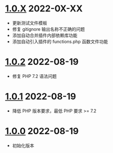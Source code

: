 # [1.0.X](https://github.com/ifui/webman-module/releases/tag/v1.0.3) 2022-0X-XX
- 更新测试文件模板
- 修复 gitignore 输出名称不正确的问题
- 添加自动合并插件内部依赖库功能
- 添加自动引入插件的 functions.php 函数文件功能

# [1.0.2](https://github.com/ifui/webman-module/releases/tag/v1.0.1) 2022-08-19
- 修复 PHP 7.2 语法问题

# [1.0.1](https://github.com/ifui/webman-module/releases/tag/v1.0.1) 2022-08-19
- 降低 PHP 版本要求，最低 PHP 要求 >= 7.2

# [1.0.0](https://github.com/ifui/webman-module/releases/tag/v1.0.0) 2022-08-19
- 初始化版本